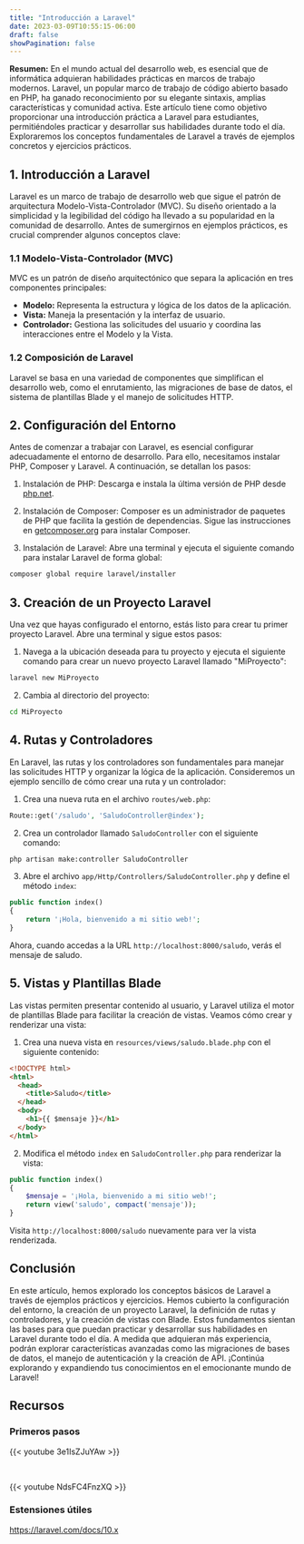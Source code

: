 ```yaml
---
title: "Introducción a Laravel"
date: 2023-03-09T10:55:15-06:00
draft: false
showPagination: false
---
```


**Resumen:** En el mundo actual del desarrollo web, es esencial que de informática adquieran habilidades prácticas en marcos de trabajo modernos. Laravel, un popular marco de trabajo de código abierto basado en PHP, ha ganado reconocimiento por su elegante sintaxis, amplias características y comunidad activa. Este artículo tiene como objetivo proporcionar una introducción práctica a Laravel para estudiantes, permitiéndoles practicar y desarrollar sus habilidades durante todo el día. Exploraremos los conceptos fundamentales de Laravel a través de ejemplos concretos y ejercicios prácticos.

## 1. Introducción a Laravel

Laravel es un marco de trabajo de desarrollo web que sigue el patrón de arquitectura Modelo-Vista-Controlador (MVC). Su diseño orientado a la simplicidad y la legibilidad del código ha llevado a su popularidad en la comunidad de desarrollo. Antes de sumergirnos en ejemplos prácticos, es crucial comprender algunos conceptos clave:

### 1.1 Modelo-Vista-Controlador (MVC)

MVC es un patrón de diseño arquitectónico que separa la aplicación en tres componentes principales:

- **Modelo:** Representa la estructura y lógica de los datos de la aplicación.
- **Vista:** Maneja la presentación y la interfaz de usuario.
- **Controlador:** Gestiona las solicitudes del usuario y coordina las interacciones entre el Modelo y la Vista.

### 1.2 Composición de Laravel

Laravel se basa en una variedad de componentes que simplifican el desarrollo web, como el enrutamiento, las migraciones de base de datos, el sistema de plantillas Blade y el manejo de solicitudes HTTP.

## 2. Configuración del Entorno

Antes de comenzar a trabajar con Laravel, es esencial configurar adecuadamente el entorno de desarrollo. Para ello, necesitamos instalar PHP, Composer y Laravel. A continuación, se detallan los pasos:

1. Instalación de PHP: Descarga e instala la última versión de PHP desde [php.net](https://www.php.net/downloads.php).

2. Instalación de Composer: Composer es un administrador de paquetes de PHP que facilita la gestión de dependencias. Sigue las instrucciones en [getcomposer.org](https://getcomposer.org/download/) para instalar Composer.

3. Instalación de Laravel: Abre una terminal y ejecuta el siguiente comando para instalar Laravel de forma global:

```bash
composer global require laravel/installer
```

## 3. Creación de un Proyecto Laravel

Una vez que hayas configurado el entorno, estás listo para crear tu primer proyecto Laravel. Abre una terminal y sigue estos pasos:

1. Navega a la ubicación deseada para tu proyecto y ejecuta el siguiente comando para crear un nuevo proyecto Laravel llamado "MiProyecto":

```bash
laravel new MiProyecto
```

2. Cambia al directorio del proyecto:

```bash
cd MiProyecto
```

## 4. Rutas y Controladores

En Laravel, las rutas y los controladores son fundamentales para manejar las solicitudes HTTP y organizar la lógica de la aplicación. Consideremos un ejemplo sencillo de cómo crear una ruta y un controlador:

1. Crea una nueva ruta en el archivo `routes/web.php`:

```php
Route::get('/saludo', 'SaludoController@index');
```

2. Crea un controlador llamado `SaludoController` con el siguiente comando:

```bash
php artisan make:controller SaludoController
```

3. Abre el archivo `app/Http/Controllers/SaludoController.php` y define el método `index`:

```php
public function index()
{
    return '¡Hola, bienvenido a mi sitio web!';
}
```

Ahora, cuando accedas a la URL `http://localhost:8000/saludo`, verás el mensaje de saludo.

## 5. Vistas y Plantillas Blade

Las vistas permiten presentar contenido al usuario, y Laravel utiliza el motor de plantillas Blade para facilitar la creación de vistas. Veamos cómo crear y renderizar una vista:

1. Crea una nueva vista en `resources/views/saludo.blade.php` con el siguiente contenido:

```html
<!DOCTYPE html>
<html>
  <head>
    <title>Saludo</title>
  </head>
  <body>
    <h1>{{ $mensaje }}</h1>
  </body>
</html>
```

2. Modifica el método `index` en `SaludoController.php` para renderizar la vista:

```php
public function index()
{
    $mensaje = '¡Hola, bienvenido a mi sitio web!';
    return view('saludo', compact('mensaje'));
}
```

Visita `http://localhost:8000/saludo` nuevamente para ver la vista renderizada.

## Conclusión

En este artículo, hemos explorado los conceptos básicos de Laravel a través de ejemplos prácticos y ejercicios. Hemos cubierto la configuración del entorno, la creación de un proyecto Laravel, la definición de rutas y controladores, y la creación de vistas con Blade. Estos fundamentos sientan las bases para que puedan practicar y desarrollar sus habilidades en Laravel durante todo el día. A medida que adquieran más experiencia, podrán explorar características avanzadas como las migraciones de bases de datos, el manejo de autenticación y la creación de API. ¡Continúa explorando y expandiendo tus conocimientos en el emocionante mundo de Laravel!

## Recursos

### Primeros pasos

{{< youtube 3e1IsZJuYAw >}}

<br>

{{< youtube NdsFC4FnzXQ >}}

### Estensiones útiles

https://laravel.com/docs/10.x

